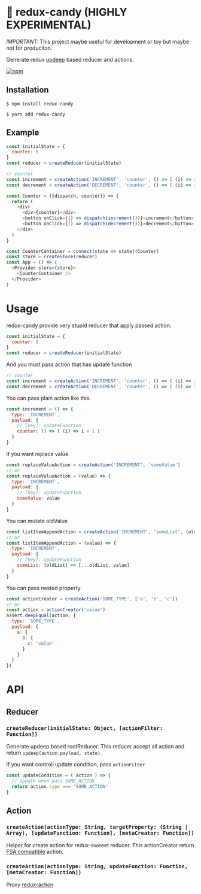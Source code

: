 # 🍭 redux-candy (HIGHLY EXPERIMENTAL)

*IMPORTANT:* This project maybe useful for development or toy but maybe not for produciton.

Generate redux [updeep](https://github.com/substantial/updeep) based reducer and actions.

[![npm](https://img.shields.io/npm/v/redux-candy.svg)]()

## Installation

```
$ npm install redux-candy
```

```
$ yarn add redux-candy
```


## Example

```js
const initialState = {
  counter: 0
}
const reducer = createReducer(initialState)

// counter
const increment = createAction('INCREMENT', 'counter', () => ( (i) => i + 1 ))
const decrement = createAction('DECREMENT', 'counter', () => ( (i) => i - 1 ))

const Counter = ({dispatch, counter}) => {
  return (
    <div>
      <div>{counter}</div>
      <button onClick={() => dispatch(increment())}>increment</button>
      <button onClick={() => dispatch(decrement())}>decrement</button>
    </div>
  )
}

const CounterContainer = connect(state => state)(Counter)
const store = createStore(reducer)
const App = () => (
  <Provider store={store}>
    <CounterContainer />
  </Provider>
)
```
# Usage

redux-candy provide very stupid reducer that apply passed action.

```js
const initialState = {
  counter: 0
}
const reducer = createReducer(initialState)
```

And you must pass action that has update function

```js
// counter
const increment = createAction('INCREMENT', 'counter', () => ( (i) => i + 1 ))
const decrement = createAction('DECREMENT', 'counter', () => ( (i) => i - 1 ))

```

You can pass plain action like this.

```js
const increment = () => {
  type: 'INCREMENT',
  payload: {
    // [key]: updateFunction
    counter: () => ( (i) => i + 1 )
  }
}
```

If you want replace value

```js
const replaceValueAction = createAction('INCREMENT', 'someValue')
// or
const replaceValueAction = (value) => {
  type: 'INCREMENT',
  payload: {
    // [key]: updateFunction
    someValue: value
  }
}
```

You can mutate oldValue

```js
const listItemAppendAction = createAction('INCREMENT', 'someList', (oldList) => [...oldList, value])
// or
const listItemAppendAction = (value) => {
  type: 'INCREMENT',
  payload: {
    // [key]: updateFunction
    someList: (oldList) => [...oldList, value]
  }
}
```

You can pass nested property.

```js
const actionCreator = createAction('SOME_TYPE', ['a', 'b', 'c'])
// or
const action = actionCreator('value')
assert.deepEqual(action, {
  type: 'SOME_TYPE',
  payload: {
    a: {
      b: {
        c: 'value'
      }
    }
  }
})
```


# API
## Reducer

### `createReducer(initialState: Object, [actionFilter: Function])`

Generate updeep based rootReducer.
This reducer accept all action and return `updeep(action.payload, state)`.

If you want controll update condition, pass `actionFilter`

```js
const updateCondition = ( action ) => {
  // update when pass SOME_ACTION
  return action.type === "SOME_ACTION"
}
```

## Action

### `createAction(actionType: String, targetProperty: (String | Array), [updateFunction: Function], [metaCreator: Function])`

Helper for create action for redux-sweeet reducer.
This actionCreator return [FSA compatible](https://github.com/acdlite/flux-standard-action) action.

### `createAction(actionType: String, updateFunction: Function, [metaCreator: Function])`

Proxy [redux-action](https://github.com/acdlite/redux-actions#createactiontype-payloadcreator--identity-metacreator)